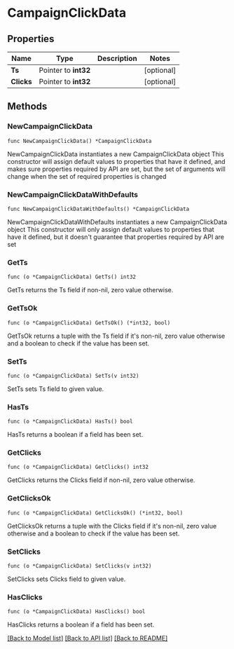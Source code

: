 # CampaignClickData

## Properties

Name | Type | Description | Notes
------------ | ------------- | ------------- | -------------
**Ts** | Pointer to **int32** |  | [optional] 
**Clicks** | Pointer to **int32** |  | [optional] 

## Methods

### NewCampaignClickData

`func NewCampaignClickData() *CampaignClickData`

NewCampaignClickData instantiates a new CampaignClickData object
This constructor will assign default values to properties that have it defined,
and makes sure properties required by API are set, but the set of arguments
will change when the set of required properties is changed

### NewCampaignClickDataWithDefaults

`func NewCampaignClickDataWithDefaults() *CampaignClickData`

NewCampaignClickDataWithDefaults instantiates a new CampaignClickData object
This constructor will only assign default values to properties that have it defined,
but it doesn't guarantee that properties required by API are set

### GetTs

`func (o *CampaignClickData) GetTs() int32`

GetTs returns the Ts field if non-nil, zero value otherwise.

### GetTsOk

`func (o *CampaignClickData) GetTsOk() (*int32, bool)`

GetTsOk returns a tuple with the Ts field if it's non-nil, zero value otherwise
and a boolean to check if the value has been set.

### SetTs

`func (o *CampaignClickData) SetTs(v int32)`

SetTs sets Ts field to given value.

### HasTs

`func (o *CampaignClickData) HasTs() bool`

HasTs returns a boolean if a field has been set.

### GetClicks

`func (o *CampaignClickData) GetClicks() int32`

GetClicks returns the Clicks field if non-nil, zero value otherwise.

### GetClicksOk

`func (o *CampaignClickData) GetClicksOk() (*int32, bool)`

GetClicksOk returns a tuple with the Clicks field if it's non-nil, zero value otherwise
and a boolean to check if the value has been set.

### SetClicks

`func (o *CampaignClickData) SetClicks(v int32)`

SetClicks sets Clicks field to given value.

### HasClicks

`func (o *CampaignClickData) HasClicks() bool`

HasClicks returns a boolean if a field has been set.


[[Back to Model list]](../README.md#documentation-for-models) [[Back to API list]](../README.md#documentation-for-api-endpoints) [[Back to README]](../README.md)



